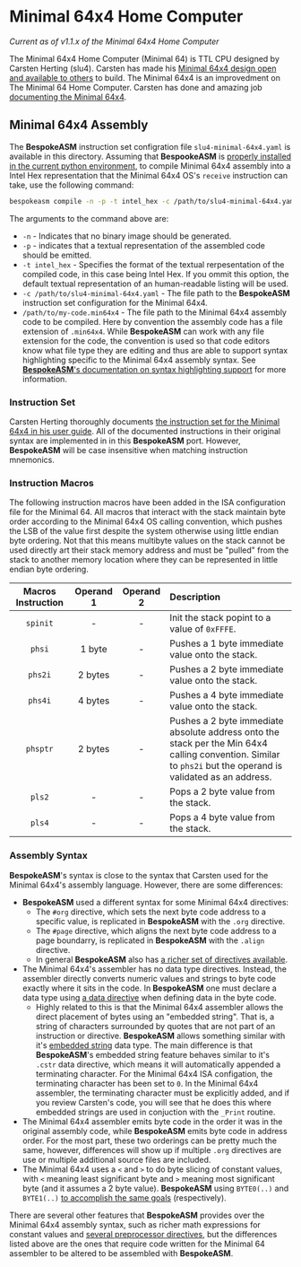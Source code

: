# Minimal 64x4 Home Computer
*Current as of v1.1.x of the Minimal 64x4 Home Computer*

The Minimal 64x4 Home Computer (Minimal 64) is TTL CPU designed by Carsten Herting (slu4). Carsten has made his [Minimal 64x4 design open and available to others](https://github.com/slu4coder/Minimal-64x4-Home-Computer) to build. The Minimal 64x4 is an improvedment on The Minimal 64 Home Computer. Carsten has done and amazing job [documenting the Minimal 64x4](https://docs.google.com/document/d/1-nDv_8WEG1FrlO3kEK0icoYo-Z-jlhpCMiCstxGOCjQ/edit?usp=sharing).

## Minimal 64x4 Assembly
The **BespokeASM** instruction set configration file `slu4-minimal-64x4.yaml` is available in this directory. Assuming that **BespookeASM** is [properly installed in the current python environment](https://github.com/michaelkamprath/bespokeasm/wiki/Installation-and-Usage#installation), to compile Minimal 64x4 assembly into a Intel Hex representation that the Minimal 64x4 OS's `receive` instruction can take, use the following command:

```sh
bespokeasm compile -n -p -t intel_hex -c /path/to/slu4-minimal-64x4.yaml /path/to/my-code.min64x4
```

The arguments to the command above are:

* `-n` - Indicates that no binary image should be generated.
* `-p` - indicates that a textual representation of the assembled code should be emitted.
* `-t intel_hex` - Specifies the format of the textual rerpesentation of the compiled code, in this case being Intel Hex. If you ommit this option, the default textual representation of an human-readable listing will be used.
* `-c /path/to/slu4-minimal-64x4.yaml` - The file path to the **BespokeASM** instruction set configuration for the Minimal 64x4.
* `/path/to/my-code.min64x4` - The file path to the Minimal 64x4 assembly code to be compiled. Here by convention the assembly code has a file extension of `.min64x4`. While **BespokeASM** can work with any file extension for the code, the convention is used so that code editors know what file type they are editing and thus are able to support syntax highlighting specific to the Minimal 64x4 assembly syntax. See [**BespokeASM**'s documentation on syntax highlighting support](https://github.com/michaelkamprath/bespokeasm/wiki/Installation-and-Usage#installing-language-extensions) for more information.

### Instruction Set
Carsten Herting thoroughly documents [the instruction set for the Minimal 64x4 in his user guide](https://docs.google.com/document/d/1-nDv_8WEG1FrlO3kEK0icoYo-Z-jlhpCMiCstxGOCjQ/edit?usp=sharing). All of the documented instructions in their original syntax are implemented in in this **BespokeASM** port. However, **BespokeASM** will be case insensitive when matching instruction mnemonics.

### Instruction Macros
The following instruction macros have been added in the ISA configuration file for the Minimal 64. All macros that interact with the stack maintain byte order according to the Minimal 64x4 OS calling convention, which pushes the LSB of the value first despite the system otherwise using little endian byte ordering. Not that this means multibyte values on the stack cannot be used directly art their stack memory address and must be "pulled" from the stack to another memory location where they can be represented in little endian byte ordering.

| Macros Instruction | Operand 1 | Operand 2 | Description |
|:-:|:-:|:-:|:--|
| `spinit` | - | - | Init the stack popint to a value of `0xFFFE`. |
| `phsi` | 1 byte | - | Pushes a 1 byte immediate value onto the stack. |
| `phs2i` | 2 bytes | - | Pushes a 2 byte immediate value onto the stack. |
| `phs4i` | 4 bytes | - | Pushes a 4 byte immediate value onto the stack. |
| `phsptr` | 2 bytes | - | Pushes a 2 byte immediate absolute address onto the stack per the Min 64x4 calling convention. Similar to `phs2i` but the operand is validated as an address. |
| `pls2` | - | - | Pops a 2 byte value from the stack. |
| `pls4` | - | - | Pops a 4 byte value from the stack. |


### Assembly Syntax
**BespokeASM**'s syntax is close to the syntax that Carsten used for the Minimal 64x4's assembly language. However, there are some differences:

* **BespokeASM** used a different syntax for some Minimal 64x4 directives:
  * The `#org` directive, which sets the next byte code address to a specific value, is replicated in **BespokeASM** with the `.org` directive.
  * The `#page` directive, which aligns the next byte code address to a page boundarry, is replicated in **BespokeASM** with the `.align` directive.
  * In general **BespokeASM** also has [a richer set of directives available](https://github.com/michaelkamprath/bespokeasm/wiki/Assembly-Language-Syntax#directives).
* The Minimal 64x4's assembler has no data type directives. Instead, the assembler directly converts numeric values and strings to byte code exactly where it sits in the code. In **BespokeASM** one must declare a data type using [a data directive](https://github.com/michaelkamprath/bespokeasm/wiki/Assembly-Language-Syntax#data) when defining data in the byte code.
  * Highly related to this is that the Minimal 64x4 assembler allows the direct placement of bytes using an "embedded string". That is, a string of characters surrounded by quotes that are not part of an instruction or directive. **BespokeASM** allows something similar with it's [embedded string]() data type. The main difference is that **BespokeASM**'s embedded string feature behaves similar to it's `.cstr` data directive, which means it will automatically appended a terminating character. For the Minimal 64x4 ISA configation, the terminating character has been set to `0`. In the Minimal 64x4 assembler, the terminating character must be explicitly added, and if you review Carsten's code, you will see that he does this where embedded strings are used in conjuction with the `_Print` routine.
* The Minimal 64x4 assembler emits byte code in the order it was in the original assembly code, while **BespokeASM** emits byte code in address order. For the most part, these two orderings can be pretty much the same, however, differences will show up if multiple `.org` directives are use or multiple additional source files are included.
* The Minimal 64x4 uses a `<` and `>` to do byte slicing of constant values, with `<` meaning least significant byte and `>` meaning most significant byte (and it assumes a 2 byte value). **BespokeASM** using `BYTE0(..)` and `BYTE1(..)` [to accomplish the same goals](https://github.com/michaelkamprath/bespokeasm/wiki/Assembly-Language-Syntax#numeric-expressions) (respectively).


There are several other features that **BespokeASM** provides over the Minimal 64x4 assembly syntax, such as richer math expressions for constant values and [several preprocessor directives](https://github.com/michaelkamprath/bespokeasm/wiki/Assembly-Language-Syntax#preprocessor), but the differences listed above are the ones that require code written for the Minimal 64 assembler to be altered to be assembled with **BespokeASM**.
